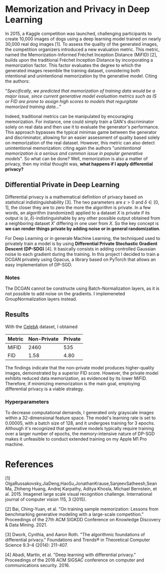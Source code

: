 # Memorization and Privacy in Deep Learning

In 2015, a Kaggle competition was launched, challenging participants to create 10,000 images of dogs using a deep learning model trained on nearly 30,000 real dog images [1]. To assess the quality of the generated images, the competition organizers introduced a new evaluation metric. This metric, named the Memorization-Informed Fréchet Inception Distance (MiFID) [2], builds upon the traditional Fréchet Inception Distance by incorporating a memorization factor. This factor evaluates the degree to which the generated images resemble the training dataset, considering both intentional and unintentional memorization by the generative model. Citing the authors:

"*Specifically, we predicted that memorization of training data would be a major issue, since current generative model evaluation metrics such as IS or FID are prone to assign high scores to models that regurgitate memorized training data...*"

Indeed, traditional metrics can be manipulated by encouraging memorization. For instance, one could simply train a GAN's discriminator solely on real data and then use it to evaluate the generator's performance. This approach bypasses the typical minimax game between the generator and discriminator, allowing for an easier assessment of quality based solely on memorization of the real dataset. However, this metric can also detect unintentional memorization: citing again the authors "*unintentional memorization is a serious and common issue in popular generative models*". So what can be done? Well, memorization is also a matter of privacy, then my initial thought was, **what happens if I apply differential privacy?**

## Differential Private in Deep Learning
Differential privacy is a mathematical definition of privacy based on statistical indistinguishability [3]. The two parameters are $\varepsilon>0$ and $\delta\in[0,1]$, the closer they are to zero the more the algorithm is private. In a few words, an algorithm (randomized) applied to a dataset $X$ is private if its output is $(\varepsilon, \delta)$-indistinguishable by any other possible output obtained from a neighboring dataset $X'$ differing in one user from $X$. So the key concept is **we can render things private by adding noise or in general randomization**.

For Deep Learning or in generale Machine Learning, the techniqued used to privately train a model is by using **Differential Private Stochastic Gradient Descent (DP-SDG)** [4]. It basically consists in adding controlled Gaussian noise to each gradient during the training. In this project I decided to train a DCGAN privately using Opacus, a library based on PyTorch that allows an easy implementation of DP-SGD.

### Notes
The DCGAN cannot be constructe using Batch-Normalization layers, as it is not possible to add noise on the gradients. I implemeneted GroupNormalization layers instead.

## Results
With the [CelebA](https://mmlab.ie.cuhk.edu.hk/projects/CelebA.html) dataset, I obtained

| Metric | Non-Private | Private |
|--------|-------------|---------|
| MiFID  | 2460        | 535     |
| FID    | 1.58        | 4.80    |

  
The findings indicate that the non-private model produces higher-quality images, demonstrated by a superior FID score. However, the private model exhibits reduced data memorization, as evidenced by its lower MiFID. Therefore, if minimizing memorization is the main goal, employing differential privacy is a viable strategy.

### Hyperparameters
To decrease computational demands, I generated only grayscale images within a 32-dimensional feature space. The model's learning rate is set to 0.00005, with a batch size of 128, and it undergoes training for 3 epochs. Although it's recognized that generative models typically require training over a larger number of epochs, the memory-intensive nature of DP-SGD makes it unfeasible to conduct extended training on my Apple M1 Pro machine.


# References
[1] OlgaRussakovsky,JiaDeng,HaoSu,JonathanKrause,SanjeevSatheesh,Sean Ma, Zhiheng Huang, Andrej Karpathy, Aditya Khosla, Michael Bernstein, et al. 2015. Imagenet large scale visual recognition challenge. International journal of computer vision 115, 3 (2015).

[2] Bai, Ching-Yuan, et al. "On training sample memorization: Lessons from benchmarking generative modeling with a large-scale competition." Proceedings of the 27th ACM SIGKDD Conference on Knowledge Discovery & Data Mining. 2021.

[3] Dwork, Cynthia, and Aaron Roth. "The algorithmic foundations of differential privacy." Foundations and Trends® in Theoretical Computer Science 9.3–4 (2014): 211-407.

[4] Abadi, Martin, et al. "Deep learning with differential privacy." Proceedings of the 2016 ACM SIGSAC conference on computer and communications security. 2016.
